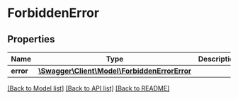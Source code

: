 # ForbiddenError

## Properties
Name | Type | Description | Notes
------------ | ------------- | ------------- | -------------
**error** | [**\Swagger\Client\Model\ForbiddenErrorError**](ForbiddenErrorError.md) |  | [optional] 

[[Back to Model list]](../../README.md#documentation-for-models) [[Back to API list]](../../README.md#documentation-for-api-endpoints) [[Back to README]](../../README.md)

